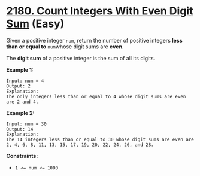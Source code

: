 # [2180. Count Integers With Even Digit Sum][link] (Easy)

[link]: https://leetcode.com/problems/count-integers-with-even-digit-sum/

Given a positive integer `num`, return the number of positive integers **less than or equal to**
`num`whose digit sums are **even**.

The **digit sum** of a positive integer is the sum of all its digits.

**Example 1:**

```
Input: num = 4
Output: 2
Explanation:
The only integers less than or equal to 4 whose digit sums are even are 2 and 4.
```

**Example 2:**

```
Input: num = 30
Output: 14
Explanation:
The 14 integers less than or equal to 30 whose digit sums are even are
2, 4, 6, 8, 11, 13, 15, 17, 19, 20, 22, 24, 26, and 28.
```

**Constraints:**

- `1 <= num <= 1000`

